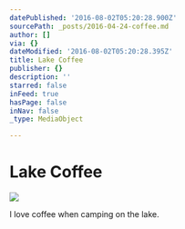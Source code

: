 ```yaml
---
datePublished: '2016-08-02T05:20:28.900Z'
sourcePath: _posts/2016-04-24-coffee.md
author: []
via: {}
dateModified: '2016-08-02T05:20:28.395Z'
title: Lake Coffee
publisher: {}
description: ''
starred: false
inFeed: true
hasPage: false
inNav: false
_type: MediaObject

---
```

# Lake Coffee
![](https://the-grid-user-content.s3-us-west-2.amazonaws.com/ba689d62-85e5-4fd9-805f-277fcaa14fb3.jpg)

I love coffee when camping on the lake.